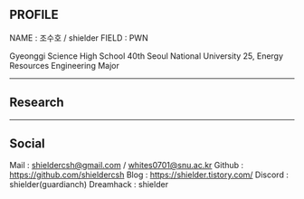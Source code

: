 ## PROFILE

NAME : 조수호 / shielder
FIELD : PWN

Gyeonggi Science High School 40th
Seoul National University 25, Energy Resources Engineering Major

---
## Research



---
## Social

Mail : shieldercsh@gmail.com / whites0701@snu.ac.kr
Github : https://github.com/shieldercsh
Blog : https://shielder.tistory.com/
Discord : shielder(guardianch)
Dreamhack : shielder